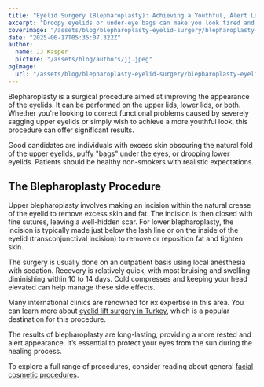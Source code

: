 ```yaml
---
title: "Eyelid Surgery (Blepharoplasty): Achieving a Youthful, Alert Look"
excerpt: "Droopy eyelids or under-eye bags can make you look tired and older than you are. Blepharoplasty, or eyelid surgery, is a precise procedure designed to rejuvenate the area around your eyes for a refreshed appearance."
coverImage: "/assets/blog/blepharoplasty-eyelid-surgery/blepharoplasty-eyelid-surgery.jpeg"
date: "2025-06-17T05:35:07.322Z"
author:
  name: JJ Kasper
  picture: "/assets/blog/authors/jj.jpeg"
ogImage:
  url: "/assets/blog/blepharoplasty-eyelid-surgery/blepharoplasty-eyelid-surgery.jpeg"
---
```


Blepharoplasty is a surgical procedure aimed at improving the appearance of the eyelids. It can be performed on the upper lids, lower lids, or both. Whether you're looking to correct functional problems caused by severely sagging upper eyelids or simply wish to achieve a more youthful look, this procedure can offer significant results.

Good candidates are individuals with excess skin obscuring the natural fold of the upper eyelids, puffy "bags" under the eyes, or drooping lower eyelids. Patients should be healthy non-smokers with realistic expectations.

## The Blepharoplasty Procedure

Upper blepharoplasty involves making an incision within the natural crease of the eyelid to remove excess skin and fat. The incision is then closed with fine sutures, leaving a well-hidden scar. For lower blepharoplasty, the incision is typically made just below the lash line or on the inside of the eyelid (transconjunctival incision) to remove or reposition fat and tighten skin.

The surgery is usually done on an outpatient basis using local anesthesia with sedation. Recovery is relatively quick, with most bruising and swelling diminishing within 10 to 14 days. Cold compresses and keeping your head elevated can help manage these side effects.

Many international clinics are renowned for их expertise in this area. You can learn more about [eyelid lift surgery in Turkey](https://o9medical.com/%D8%AC%D8%B1%D8%A7%D8%AD%D8%A7%D8%AA-%D8%AA%D8%AC%D9%85%D9%8A%D9%84-%D9%88%D8%B4%D8%AF-%D8%A7%D9%84%D8%AC%D9%81%D9%88%D9%86-%D9%81%D9%8A-%D8%AA%D8%B1%D9%83%D9%8A%D8%A7), which is a popular destination for this procedure.

The results of blepharoplasty are long-lasting, providing a more rested and alert appearance. It’s essential to protect your eyes from the sun during the healing process.

To explore a full range of procedures, consider reading about general [facial cosmetic procedures](https://o9medical.com/%D8%B9%D9%85%D9%84%D9%8A%D8%A7%D8%AA-%D8%AA%D8%AC%D9%85%D9%8A%D9%84-%D8%A7%D9%84%D9%88%D8%AC%D9%87).
